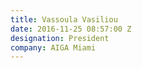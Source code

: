 ```yaml
---
title: Vassoula Vasiliou
date: 2016-11-25 08:57:00 Z
designation: President
company: AIGA Miami
---
```


